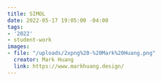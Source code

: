 ```yaml
---
title: SIMOL
date: 2022-05-17 19:05:00 -04:00
tags:
- '2022'
- student-work
images:
- file: "/uploads/2xpng%20-%20Mark%20Huang.png"
  creator: Mark Huang
  link: https://www.markhuang.design/
---
```


